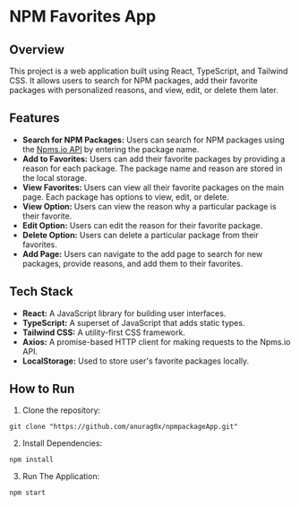 # NPM Favorites App

## Overview

This project is a web application built using React, TypeScript, and Tailwind CSS. It allows users to search for NPM packages, add their favorite packages with personalized reasons, and view, edit, or delete them later.

## Features

- **Search for NPM Packages:** Users can search for NPM packages using the [Npms.io API](https://api.npms.io/v2/search?q=packageName) by entering the package name.
- **Add to Favorites:** Users can add their favorite packages by providing a reason for each package. The package name and reason are stored in the local storage.
- **View Favorites:** Users can view all their favorite packages on the main page. Each package has options to view, edit, or delete.
- **View Option:** Users can view the reason why a particular package is their favorite.
- **Edit Option:** Users can edit the reason for their favorite package.
- **Delete Option:** Users can delete a particular package from their favorites.
- **Add Page:** Users can navigate to the add page to search for new packages, provide reasons, and add them to their favorites.

## Tech Stack

- **React:** A JavaScript library for building user interfaces.
- **TypeScript:** A superset of JavaScript that adds static types.
- **Tailwind CSS:** A utility-first CSS framework.
- **Axios:** A promise-based HTTP client for making requests to the Npms.io API.
- **LocalStorage:** Used to store user's favorite packages locally.

## How to Run

1. Clone the repository:

  ```shell
  git clone "https://github.com/anurag0x/npmpackageApp.git"
  ```
2. Install Dependencies:

  ```shell
  npm install
```
3. Run The Application:
 
  ```shell
  npm start
```

